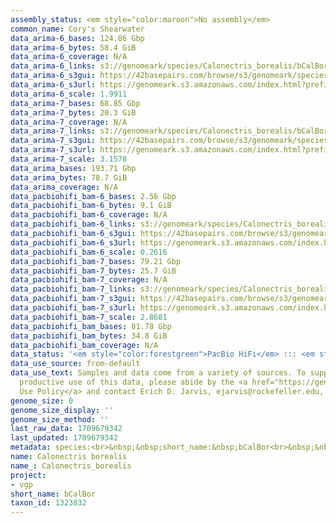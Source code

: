 ```yaml
---
assembly_status: <em style="color:maroon">No assembly</em>
common_name: Cory's Shearwater
data_arima-6_bases: 124.86 Gbp
data_arima-6_bytes: 58.4 GiB
data_arima-6_coverage: N/A
data_arima-6_links: s3://genomeark/species/Calonectris_borealis/bCalBor6/genomic_data/arima/<br>
data_arima-6_s3gui: https://42basepairs.com/browse/s3/genomeark/species/Calonectris_borealis/bCalBor6/genomic_data/arima/
data_arima-6_s3url: https://genomeark.s3.amazonaws.com/index.html?prefix=species/Calonectris_borealis/bCalBor6/genomic_data/arima/
data_arima-6_scale: 1.9911
data_arima-7_bases: 68.85 Gbp
data_arima-7_bytes: 20.3 GiB
data_arima-7_coverage: N/A
data_arima-7_links: s3://genomeark/species/Calonectris_borealis/bCalBor7/genomic_data/arima/<br>
data_arima-7_s3gui: https://42basepairs.com/browse/s3/genomeark/species/Calonectris_borealis/bCalBor7/genomic_data/arima/
data_arima-7_s3url: https://genomeark.s3.amazonaws.com/index.html?prefix=species/Calonectris_borealis/bCalBor7/genomic_data/arima/
data_arima-7_scale: 3.1578
data_arima_bases: 193.71 Gbp
data_arima_bytes: 78.7 GiB
data_arima_coverage: N/A
data_pacbiohifi_bam-6_bases: 2.56 Gbp
data_pacbiohifi_bam-6_bytes: 9.1 GiB
data_pacbiohifi_bam-6_coverage: N/A
data_pacbiohifi_bam-6_links: s3://genomeark/species/Calonectris_borealis/bCalBor6/genomic_data/pacbio_hifi/<br>
data_pacbiohifi_bam-6_s3gui: https://42basepairs.com/browse/s3/genomeark/species/Calonectris_borealis/bCalBor6/genomic_data/pacbio_hifi/
data_pacbiohifi_bam-6_s3url: https://genomeark.s3.amazonaws.com/index.html?prefix=species/Calonectris_borealis/bCalBor6/genomic_data/pacbio_hifi/
data_pacbiohifi_bam-6_scale: 0.2616
data_pacbiohifi_bam-7_bases: 79.21 Gbp
data_pacbiohifi_bam-7_bytes: 25.7 GiB
data_pacbiohifi_bam-7_coverage: N/A
data_pacbiohifi_bam-7_links: s3://genomeark/species/Calonectris_borealis/bCalBor7/genomic_data/pacbio_hifi/<br>
data_pacbiohifi_bam-7_s3gui: https://42basepairs.com/browse/s3/genomeark/species/Calonectris_borealis/bCalBor7/genomic_data/pacbio_hifi/
data_pacbiohifi_bam-7_s3url: https://genomeark.s3.amazonaws.com/index.html?prefix=species/Calonectris_borealis/bCalBor7/genomic_data/pacbio_hifi/
data_pacbiohifi_bam-7_scale: 2.8681
data_pacbiohifi_bam_bases: 81.78 Gbp
data_pacbiohifi_bam_bytes: 34.8 GiB
data_pacbiohifi_bam_coverage: N/A
data_status: '<em style="color:forestgreen">PacBio HiFi</em> ::: <em style="color:forestgreen">Arima</em>'
data_use_source: from-default
data_use_text: Samples and data come from a variety of sources. To support fair and
  productive use of this data, please abide by the <a href="https://genome10k.soe.ucsc.edu/data-use-policies/">Data
  Use Policy</a> and contact Erich D. Jarvis, ejarvis@rockefeller.edu, with any questions.
genome_size: 0
genome_size_display: ''
genome_size_method: ''
last_raw_data: 1709679342
last_updated: 1709679342
metadata: species:<br>&nbsp;&nbsp;short_name:&nbsp;bCalBor<br>&nbsp;&nbsp;name:&nbsp;Calonectris&nbsp;borealis<br>&nbsp;&nbsp;taxon_id:&nbsp;1323832<br>&nbsp;&nbsp;common_name:&nbsp;Cory's&nbsp;Shearwater<br>&nbsp;&nbsp;order:<br>&nbsp;&nbsp;&nbsp;&nbsp;name:&nbsp;Procellariiformes<br>&nbsp;&nbsp;family:<br>&nbsp;&nbsp;&nbsp;&nbsp;name:&nbsp;Procellariidae<br>&nbsp;&nbsp;individuals:<br>&nbsp;&nbsp;&nbsp;&nbsp;-&nbsp;short_name:&nbsp;bCalBor6<br>&nbsp;&nbsp;&nbsp;&nbsp;&nbsp;&nbsp;biosample_id:&nbsp;SAMEA8228670<br>&nbsp;&nbsp;&nbsp;&nbsp;&nbsp;&nbsp;sex:&nbsp;female<br>&nbsp;&nbsp;&nbsp;&nbsp;-&nbsp;short_name:&nbsp;bCalBor7<br>&nbsp;&nbsp;&nbsp;&nbsp;&nbsp;&nbsp;biosample_id:&nbsp;SAMEA114294356<br>&nbsp;&nbsp;&nbsp;&nbsp;&nbsp;&nbsp;sex:<br>&nbsp;&nbsp;genome_size:<br>&nbsp;&nbsp;genome_size_method:<br>&nbsp;&nbsp;project:&nbsp;[&nbsp;vgp&nbsp;]<br>
name: Calonectris borealis
name_: Calonectris_borealis
project:
- vgp
short_name: bCalBor
taxon_id: 1323832
---
```


